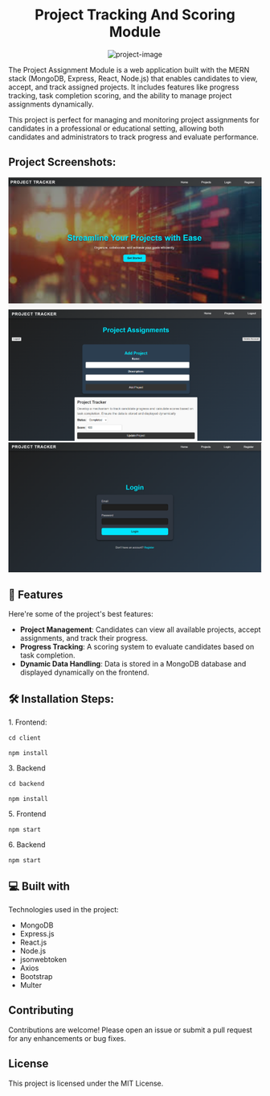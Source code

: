 <h1 align="center" id="title">Project Tracking And Scoring Module</h1>

<p align="center"><img src="https://socialify.git.ci/Vishwajeet-Kumar-Patel/Project_Tracker/image?language=1&name=1&owner=1&pattern=Formal%20Invitation&stargazers=1&theme=Dark" alt="project-image"></p>

<p id="description">The Project Assignment Module is a web application built with the MERN stack (MongoDB, Express, React, Node.js) that enables candidates to view, accept, and track assigned projects. It includes features like progress tracking, task completion scoring, and the ability to manage project assignments dynamically.

This project is perfect for managing and monitoring project assignments for candidates in a professional or educational setting, allowing both candidates and administrators to track progress and evaluate performance.</p>

<h2>Project Screenshots:</h2>

![Image](https://github.com/Vishwajeet-Kumar-Patel/Project_Tracker/blob/master/Screenshot%202024-12-18%20190537.png)
![Image](https://github.com/Vishwajeet-Kumar-Patel/Project_Tracker/blob/master/Screenshot%202024-12-18%20190847.png)
![Image](https://github.com/Vishwajeet-Kumar-Patel/Project_Tracker/blob/master/Screenshot%202024-12-18%20190902.png)

  
<h2>🧐 Features</h2>

Here're some of the project's best features:

- **Project Management**: Candidates can view all available projects, accept assignments, and track their progress.
- **Progress Tracking**: A scoring system to evaluate candidates based on task completion.
- **Dynamic Data Handling**: Data is stored in a MongoDB database and displayed dynamically on the frontend.

<h2>🛠️ Installation Steps:</h2>

<p>1. Frontend:</p>

```
cd client
```

```
npm install
```

<p>3. Backend</p>

```
cd backend
```

```
npm install
```

<p>5. Frontend</p>

```
npm start
```

<p>6. Backend</p>

```
npm start
```

  
  
<h2>💻 Built with</h2>

Technologies used in the project:

*   MongoDB
*   Express.js
*   React.js
*   Node.js
*   jsonwebtoken
*   Axios
*   Bootstrap
*   Multer

## Contributing

Contributions are welcome! Please open an issue or submit a pull request for any enhancements or bug fixes.

## License

This project is licensed under the MIT License.
